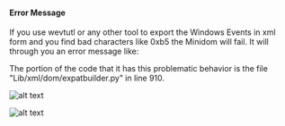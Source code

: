 #### Error Message

If you use wevtutl or any other tool to export the Windows Events in xml form and you find bad characters like 0xb5 the Minidom will fail. It will through you an error message like:



The portion of the code that it has this problematic behavior is the file "Lib/xml/dom/expatbuilder.py" in line 910.

![alt text](https://github.com/tasox/Epimitheus/blob/master/minidom/expatbuilderUnFixed.png)

![alt text](https://github.com/tasox/Epimitheus/blob/master/minidom/expatbuilderFixed.png)



